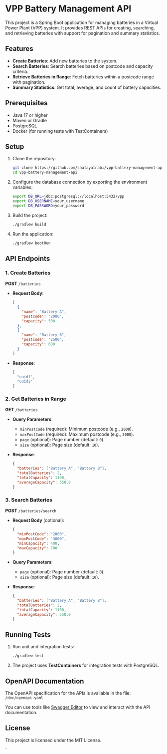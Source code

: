 # VPP Battery Management API

This project is a Spring Boot application for managing batteries in a Virtual Power Plant (VPP) system. It provides REST APIs for creating, searching, and retrieving batteries with support for pagination and summary statistics.

## Features

- **Create Batteries**: Add new batteries to the system.
- **Search Batteries**: Search batteries based on postcode and capacity criteria.
- **Retrieve Batteries in Range**: Fetch batteries within a postcode range with pagination.
- **Summary Statistics**: Get total, average, and count of battery capacities.

## Prerequisites

- Java 17 or higher
- Maven or Gradle
- PostgreSQL
- Docker (for running tests with TestContainers)

## Setup

1. Clone the repository:
   ```bash
   git clone https://github.com/shafayatnabi/vpp-battery-management-api.git
   cd vpp-battery-management-api
   ```

2. Configure the database connection by exporting the environment variables:
   ```bash
   export DB_URL=jdbc:postgresql://localhost:5432/vpp
   export DB_USERNAME=your_username
   export DB_PASSWORD=your_password
   ```

3. Build the project:
   ```bash
   ./gradlew build
   ```

4. Run the application:
   ```bash
   ./gradlew bootRun
   ```

## API Endpoints

### 1. Create Batteries
**POST** `/batteries`

- **Request Body**:
  ```json
  [
    {
      "name": "Battery A",
      "postcode": "2000",
      "capacity": 500
    },
    {
      "name": "Battery B",
      "postcode": "2500",
      "capacity": 600
    }
  ]
  ```
- **Response**:
  ```json
  [
    "uuid1",
    "uuid2"
  ]
  ```

### 2. Get Batteries in Range
**GET** `/batteries`

- **Query Parameters**:
  - `minPostCode` (required): Minimum postcode (e.g., `2000`).
  - `maxPostCode` (required): Maximum postcode (e.g., `3000`).
  - `page` (optional): Page number (default: `0`).
  - `size` (optional): Page size (default: `10`).

- **Response**:
  ```json
  {
    "batteries": ["Battery A", "Battery B"],
    "totalBatteries": 2,
    "totalCapacity": 1100,
    "averageCapacity": 550.0
  }
  ```

### 3. Search Batteries
**POST** `/batteries/search`

- **Request Body** (optional):
  ```json
  {
    "minPostCode": "2000",
    "maxPostCode": "3000",
    "minCapacity": 400,
    "maxCapacity": 700
  }
  ```
- **Query Parameters**:
  - `page` (optional): Page number (default: `0`).
  - `size` (optional): Page size (default: `10`).

- **Response**:
  ```json
  {
    "batteries": ["Battery A", "Battery B"],
    "totalBatteries": 2,
    "totalCapacity": 1100,
    "averageCapacity": 550.0
  }
  ```

## Running Tests

1. Run unit and integration tests:
   ```bash
   ./gradlew test
   ```

2. The project uses **TestContainers** for integration tests with PostgreSQL.

## OpenAPI Documentation

The OpenAPI specification for the APIs is available in the file:
`/doc/openapi.yaml`

You can use tools like [Swagger Editor](https://editor.swagger.io/) to view and interact with the API documentation.

## License

This project is licensed under the MIT License.

`